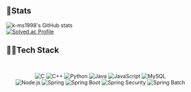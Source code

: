 ## 🏃Stats
![k-ms1998's GitHub stats](https://github-readme-stats.vercel.app/api?username=k-ms1998&show_icons=true&theme=cobalt&count_private=true)
<br/>
[![Solved.ac Profile](http://mazassumnida.wtf/api/generate_badge?boj=k_ms1998)](https://solved.ac/k_ms1998)
## 👨‍💻Tech Stack
<br/>
<div style="text-align: center">

![C](https://img.shields.io/badge/c-%2300599C.svg?style=for-the-badge&logo=c&logoColor=white) ![C++](https://img.shields.io/badge/c++-%2300599C.svg?style=for-the-badge&logo=c%2B%2B&logoColor=white) ![Python](https://img.shields.io/badge/python-3670A0?style=for-the-badge&logo=python&logoColor=ffdd54) ![Java](https://img.shields.io/badge/java-%23ED8B00.svg?style=for-the-badge&logo=java&logoColor=white) ![JavaScript](https://img.shields.io/badge/JavaScript-F7DF1E.svg?style=for-the-badge&logo=JavaScript&logoColor=white) ![MySQL](https://img.shields.io/badge/mysql-%2300f.svg?style=for-the-badge&logo=mysql&logoColor=white)
<br/>
![Node.js](https://img.shields.io/badge/node.js-%23339933?style=for-the-badge&logo=Node.js&logoColor=white) ![Spring](https://img.shields.io/badge/spring-%236DB33F.svg?style=for-the-badge&logo=Spring&logoColor=white) ![Spring Boot](https://img.shields.io/badge/springboot-%236DB33F.svg?style=for-the-badge&logo=SpringBoot&logoColor=white) ![Spring Security](https://img.shields.io/badge/springsecurity-%236DB33F.svg?style=for-the-badge&logo=SpringSecurity&logoColor=white) ![Spring Batch](https://img.shields.io/badge/springbatch-%236DB33F.svg?style=for-the-badge&logo=SpringBatch&logoColor=white)
</div>
<br/>

<br/>
